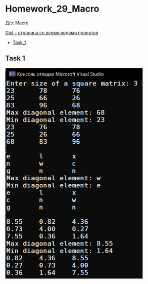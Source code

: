 
# Homework_29_Macro
Д/з: Macro

<a href="https://gist.github.com/SlavikArt/3d44aab1943031ccde439bb8b43bc607">Gist - страница со всеми кодами проектов</a>

* [Task_1](Task_1)

<p align="center">
    <h2>Task 1</h2>
    <p></p>
    <img src="images/Task_1.png">
</p>